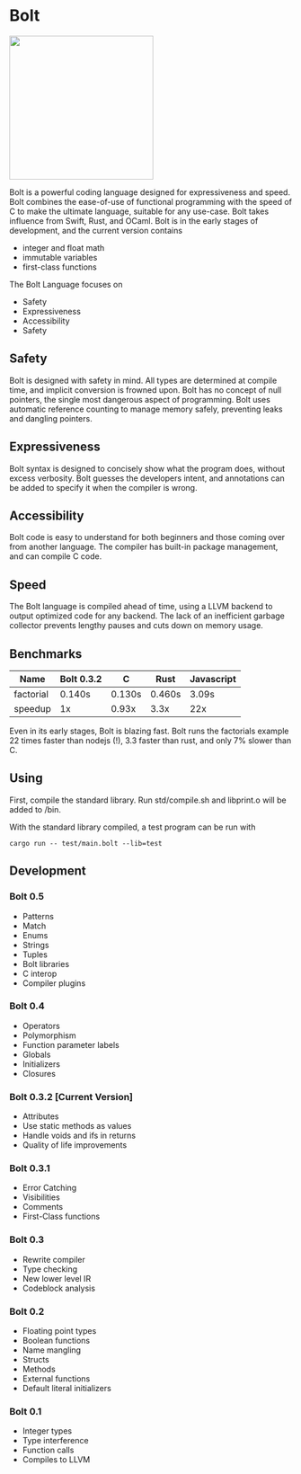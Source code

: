 # Bolt

<img src="https://github.com/pallyj/boltcc/blob/main/assets/logo.svg?raw=true" width="256" height="256"/>

Bolt is a powerful coding language designed for expressiveness and speed. Bolt combines the ease-of-use of functional programming with the speed of C to make the ultimate language, suitable for any use-case. Bolt takes influence from Swift, Rust, and OCaml. Bolt is in the early stages of development, and the current version contains

- integer and float math
- immutable variables
- first-class functions

The Bolt Language focuses on

- Safety
- Expressiveness
- Accessibility
- Safety

## Safety

Bolt is designed with safety in mind. All types are determined at compile time, and implicit conversion is frowned upon. Bolt has no concept of null pointers, the single most dangerous aspect of programming. Bolt uses automatic reference counting to manage memory safely, preventing leaks and dangling pointers.
## Expressiveness

Bolt syntax is designed to concisely show what the program does, without excess verbosity. Bolt guesses the developers intent, and annotations can be added to specify it when the compiler is wrong.

## Accessibility

Bolt code is easy to understand for both beginners and those coming over from another language. The compiler has built-in package management, and can compile C code.

## Speed

The Bolt language is compiled ahead of time, using a LLVM backend to output optimized code for any backend. The lack of an inefficient garbage collector prevents lengthy pauses and cuts down on memory usage.

## Benchmarks

| Name      | Bolt 0.3.2 | C      | Rust   | Javascript |
|-----------|------------|--------|--------|------------|
| factorial | 0.140s     | 0.130s | 0.460s | 3.09s		|
| speedup   | 1x		 | 0.93x  | 3.3x   | 22x		|

Even in its early stages, Bolt is blazing fast. Bolt runs the factorials example 22 times faster than nodejs (!), 3.3 faster than rust, and only 7% slower than C.  

## Using

First, compile the standard library. Run std/compile.sh and libprint.o will be added to /bin.

With the standard library compiled, a test program can be run with

```
cargo run -- test/main.bolt --lib=test
```

## Development

### Bolt 0.5

- Patterns
- Match
- Enums
- Strings
- Tuples
- Bolt libraries
- C interop
- Compiler plugins

### Bolt 0.4

- Operators
- Polymorphism
- Function parameter labels
- Globals
- Initializers
- Closures

### Bolt 0.3.2 [Current Version]

- Attributes
- Use static methods as values
- Handle voids and ifs in returns
- Quality of life improvements

### Bolt 0.3.1

- Error Catching
- Visibilities
- Comments
- First-Class functions

### Bolt 0.3

- Rewrite compiler
- Type checking
- New lower level IR
- Codeblock analysis

### Bolt 0.2

- Floating point types
- Boolean functions
- Name mangling
- Structs
- Methods
- External functions
- Default literal initializers

### Bolt 0.1

- Integer types
- Type interference
- Function calls
- Compiles to LLVM